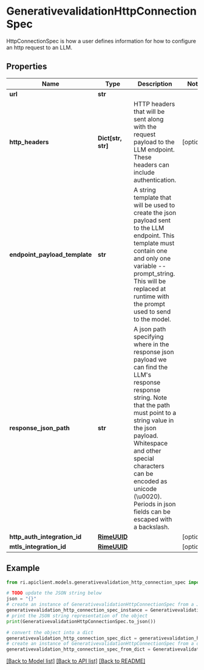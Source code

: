 # GenerativevalidationHttpConnectionSpec

HttpConnectionSpec is how a user defines information for how to configure an http request to an LLM.

## Properties

Name | Type | Description | Notes
------------ | ------------- | ------------- | -------------
**url** | **str** |  | 
**http_headers** | **Dict[str, str]** | HTTP headers that will be sent along with the request payload to the LLM endpoint. These headers can include authentication. | [optional] 
**endpoint_payload_template** | **str** | A string template that will be used to create the json payload sent to the LLM endpoint. This template must contain one and only one variable -- prompt_string. This will be replaced at runtime with the prompt used to send to the model. | 
**response_json_path** | **str** | A json path specifying where in the response json payload we can find the LLM&#39;s response response string. Note that the path must point to a string value in the json payload. Whitespace and other special characters can be encoded as unicode (\\u0020). Periods in json fields can be escaped with a backslash. | 
**http_auth_integration_id** | [**RimeUUID**](RimeUUID.md) |  | [optional] 
**mtls_integration_id** | [**RimeUUID**](RimeUUID.md) |  | [optional] 

## Example

```python
from ri.apiclient.models.generativevalidation_http_connection_spec import GenerativevalidationHttpConnectionSpec

# TODO update the JSON string below
json = "{}"
# create an instance of GenerativevalidationHttpConnectionSpec from a JSON string
generativevalidation_http_connection_spec_instance = GenerativevalidationHttpConnectionSpec.from_json(json)
# print the JSON string representation of the object
print(GenerativevalidationHttpConnectionSpec.to_json())

# convert the object into a dict
generativevalidation_http_connection_spec_dict = generativevalidation_http_connection_spec_instance.to_dict()
# create an instance of GenerativevalidationHttpConnectionSpec from a dict
generativevalidation_http_connection_spec_from_dict = GenerativevalidationHttpConnectionSpec.from_dict(generativevalidation_http_connection_spec_dict)
```
[[Back to Model list]](../README.md#documentation-for-models) [[Back to API list]](../README.md#documentation-for-api-endpoints) [[Back to README]](../README.md)

